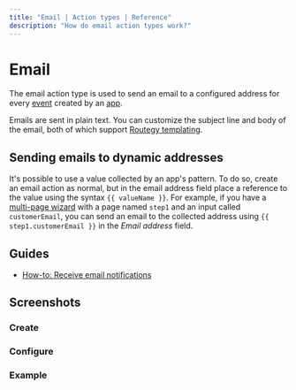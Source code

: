 ```yaml
---
title: "Email | Action types | Reference"
description: "How do email action types work?"
---
```


# Email

The email action type is used to send an email to a configured address for every [event](/reference/events/) created by an [app](/reference/apps/).

Emails are sent in plain text. You can customize the subject line and body of the email, both of which support [Routegy templating](/reference/templating).

## Sending emails to dynamic addresses

It's possible to use a value collected by an app's pattern. To do so, create an email action as normal, but in the email address field place a reference to the value using the syntax <span v-pre>`{{ valueName }}`</span>. For example, if you have a [multi-page wizard](/reference/patterns#multipage-patterns) with a page named `step1` and an input called `customerEmail`, you can send an email to the collected address using <span v-pre>`{{ step1.customerEmail }}`</span> in the *Email address* field.

## Guides

* [How-to: Receive email notifications](/how-to/receive-email-notifications/)

## Screenshots

### Create

<CaptionedImage
  src="/images/modals/office-create-action-email.png"
  alt="The 'New action' dialog with the 'Email' action type selected in the Routegy admin app"
  width="75%"
/>

### Configure

<CaptionedImage
  src="/images/modals/office-create-action-email-filled.png"
  alt="The 'New action' dialog with the 'Email' action type configured in the Routegy admin app"
  width="75%"
/>

### Example

<CaptionedImage
  src="/images/actions/personal-office-coffee-machine-email.png"
  alt="An email generated by an interaction with a Routegy app named 'Coffee machine'"
  width="75%"
/>
